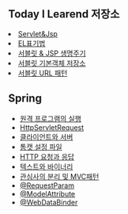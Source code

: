 ## Today I Learend 저장소

<li>
  <a href="https://github.com/odong2/TIL/blob/main/Servlet%20%26%20Jsp/Servlet%26jsp.md">Servlet&Jsp</a>
</li>
<li>
  <a href="https://odon2.tistory.com/20?category=578707">EL표기법</a>
</li>
<li>
  <a href="https://odon2.tistory.com/24?category=578707">서블릿 & JSP 생명주기</a>
</li>
<li>
  <a href="https://odon2.tistory.com/25?category=578707">서블릿 기본객체 저장소</a>
</li>
<li>
  <a href="https://odon2.tistory.com/26?category=578707">서블릿 URL 패턴</a>
</li>

## Spring
<ul>
  <li>
  <a href="https://odon2.tistory.com/15?category=578706">
  원격 프로그램의 실행<a/>
  </li>
  <li>
  <a href="https://odon2.tistory.com/16?category=578706">HttpServletRequest</a>
  </li>
  <li>
   <a href="https://odon2.tistory.com/17?category=578706">
   클라이언트와 서버
    </a>
  </li>
   <li>
   <a href="https://odon2.tistory.com/18?category=578706">톰캣 설정 파일</a>
  </li>
   <li>
   <a href="https://odon2.tistory.com/19?category=578706">HTTP 요청과 응답</a>
  </li>
     <li>
   <a href="https://odon2.tistory.com/21?category=578706">텍스트와 바이너리</a>
  </li>
   <li>
   <a href="https://odon2.tistory.com/22?category=578706">관심사의 분리 및 MVC패턴</a>
  </li>
   <li>
   <a href="https://odon2.tistory.com/27?category=578706">@RequestParam</a>
  </li>
   <li>
   <a href="https://odon2.tistory.com/28?category=578706">@ModelAttribute</a>
  </li>
   <li>
   <a href="https://odon2.tistory.com/29?category=578706">@WebDataBinder</a>
  </li>
</ul>

